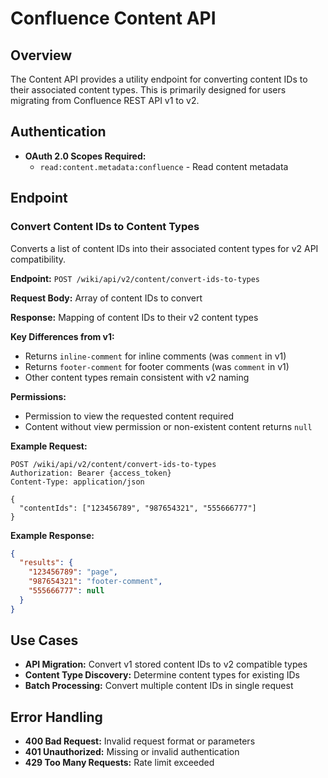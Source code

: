# Confluence Content API

## Overview
The Content API provides a utility endpoint for converting content IDs to their associated content types. This is primarily designed for users migrating from Confluence REST API v1 to v2.

## Authentication
- **OAuth 2.0 Scopes Required:**
  - `read:content.metadata:confluence` - Read content metadata

## Endpoint

### Convert Content IDs to Content Types
Converts a list of content IDs into their associated content types for v2 API compatibility.

**Endpoint:** `POST /wiki/api/v2/content/convert-ids-to-types`

**Request Body:** Array of content IDs to convert

**Response:** Mapping of content IDs to their v2 content types

**Key Differences from v1:**
- Returns `inline-comment` for inline comments (was `comment` in v1)
- Returns `footer-comment` for footer comments (was `comment` in v1)
- Other content types remain consistent with v2 naming

**Permissions:** 
- Permission to view the requested content required
- Content without view permission or non-existent content returns `null`

**Example Request:**
```http
POST /wiki/api/v2/content/convert-ids-to-types
Authorization: Bearer {access_token}
Content-Type: application/json

{
  "contentIds": ["123456789", "987654321", "555666777"]
}
```

**Example Response:**
```json
{
  "results": {
    "123456789": "page",
    "987654321": "footer-comment", 
    "555666777": null
  }
}
```

## Use Cases
- **API Migration:** Convert v1 stored content IDs to v2 compatible types
- **Content Type Discovery:** Determine content types for existing IDs
- **Batch Processing:** Convert multiple content IDs in single request

## Error Handling
- **400 Bad Request:** Invalid request format or parameters
- **401 Unauthorized:** Missing or invalid authentication
- **429 Too Many Requests:** Rate limit exceeded

